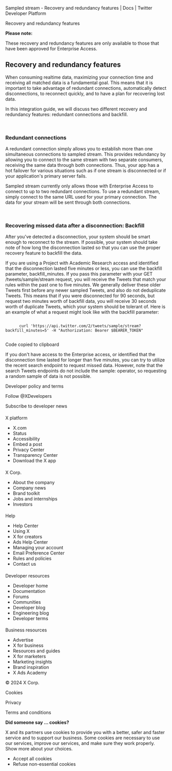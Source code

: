 



Sampled stream - Recovery and redundancy features | Docs | Twitter Developer Platform 





































































































Recovery and redundancy features








**Please note:**


These recovery and redundancy features are only available to those that have been approved for Enterprise Access. 









Recovery and redundancy features
--------------------------------


When consuming realtime data, maximizing your connection time and receiving all matched data is a fundamental goal. This means that it is important to take advantage of redundant connections, automatically detect disconnections, to reconnect quickly, and to have a plan for recovering lost data.


In this integration guide, we will discuss two different recovery and redundancy features: redundant connections and backfill.  

 


### Redundant connections


A redundant connection simply allows you to establish more than one simultaneous connections to sampled stream. This provides redundancy by allowing you to connect to the same stream with two separate consumers, receiving the same data through both connections. Thus, your app has a hot failover for various situations such as if one stream is disconnected or if your application's primary server fails.


Sampled stream currently only allows those with Enterprise Access to connect to up to two redundant connections. To use a redundant stream, simply connect to the same URL used for your primary connection. The data for your stream will be sent through both connections.  

 


### Recovering missed data after a disconnection: Backfill


After you've detected a disconnection, your system should be smart enough to reconnect to the stream. If possible, your system should take note of how long the disconnection lasted so that you can use the proper recovery feature to backfill the data. 


If you are using a Project with Academic Research access and identified that the disconnection lasted five minutes or less, you can use the backfill parameter, backfill\_minutes. If you pass this parameter with your GET /tweets/sample/stream request, you will receive the Tweets that match your rules within the past one to five minutes. We generally deliver these older Tweets first before any newer sampled Tweets, and also do not deduplicate Tweets. This means that if you were disconnected for 90 seconds, but request two minutes worth of backfill data, you will receive 30 seconds worth of duplicate Tweets, which your system should be tolerant of. Here is an example of what a request might look like with the backfill parameter:












```

      curl 'https://api.twitter.com/2/tweets/sample/stream?backfill_minutes=5' -H "Authorization: Bearer $BEARER_TOKEN"
    
```





Code copied to clipboard








  

If you don't have access to the Enterprise access, or identified that the disconnection time lasted for longer than five minutes, you can try to utilize the recent search endpoint to request missed data. However, note that the search Tweets endpoints do not include the sample: operator, so requesting a random sample of data is not possible.



















Developer policy and terms


Follow @XDevelopers


Subscribe to developer news












#### 
 X platform


* X.com
* Status
* Accessibility
* Embed a post
* Privacy Center
* Transparency Center
* Download the X app




#### 
 X Corp.


* About the company
* Company news
* Brand toolkit
* Jobs and internships
* Investors




#### 
 Help


* Help Center
* Using X
* X for creators
* Ads Help Center
* Managing your account
* Email Preference Center
* Rules and policies
* Contact us




#### 
 Developer resources


* Developer home
* Documentation
* Forums
* Communities
* Developer blog
* Engineering blog
* Developer terms




#### 
 Business resources


* Advertise
* X for business
* Resources and guides
* X for marketers
* Marketing insights
* Brand inspiration
* X Ads Academy









 © 2024 X Corp.
 


Cookies


Privacy


Terms and conditions






















**Did someone say … cookies?**  
  


 X and its partners use cookies to provide you with a better, safer and
 faster service and to support our business. Some cookies are necessary to use
 our services, improve our services, and make sure they work properly.
 Show more about your choices.


 




* Accept all cookies
* Refuse non-essential cookies















